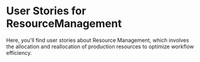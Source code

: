 # User Stories for ResourceManagement
Here, you'll find user stories about Resource Management, which involves the allocation and reallocation of production resources to optimize workflow efficiency.

